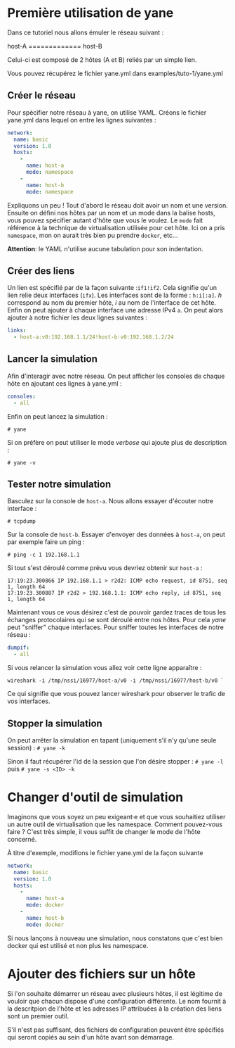 # Première utilisation de yane


Dans ce tutoriel nous allons émuler le réseau suivant :

host-A	=============	host-B


Celui-ci est composé de 2 hôtes (A et B) reliés par un simple lien.

Vous pouvez récupérez le fichier yane.yml dans examples/tuto-1/yane.yml


## Créer le réseau

Pour spécifier notre réseau à yane, on utilise YAML. Créons le fichier yane.yml dans lequel on entre les lignes suivantes :

```yaml
network:
  name: basic
  version: 1.0
  hosts:
    -
      name: host-a
      mode: namespace
    -  
      name: host-b
      mode: namespace
```

Expliquons un peu ! Tout d'abord le réseau doit avoir un nom et une version. Ensuite on défini nos hôtes par un nom et un mode dans la balise hosts, vous pouvez spécifier autant d'hôte que vous le voulez. Le `mode` fait référence à la technique de virtualisation utilisée pour cet hôte. Ici on a pris `namespace`, mon on aurait très bien pu prendre `docker`, etc...

**Attention**: le YAML n'utilise aucune tabulation pour son indentation.

## Créer des liens


Un lien est spécifié par de la façon suivante :`if1!if2`. Cela signifie qu'un lien relie deux interfaces (`ifx`). Les interfaces sont de la forme : `h:i[:a]`. *h* correspond au nom du premier hôte, *i* au nom de l'interface de cet hôte. Enfin on peut ajouter à chaque interface une adresse IPv4 `a`.
On peut alors ajouter à notre fichier les deux lignes suivantes :

```yaml
links:
  - host-a:v0:192.168.1.1/24!host-b:v0:192.168.1.2/24
```

## Lancer la simulation

Afin d'interagir avec notre réseau. On peut afficher les consoles de chaque hôte en ajoutant ces lignes à yane.yml :

```yaml
consoles:
  - all
```

Enfin on peut lancez la simulation :

`# yane`

Si on préfère on peut utiliser le mode _verbose_ qui ajoute plus de description :

`# yane -v`

## Tester notre simulation

Basculez sur la console de `host-a`. Nous allons essayer d'écouter notre interface :

	# tcpdump

Sur la console de `host-b`. Essayer d'envoyer des données à `host-a`, on peut par exemple faire un ping :

	# ping -c 1 192.168.1.1

Si tout s'est déroulé comme prévu vous devriez obtenir sur `host-a` :

	17:19:23.300866 IP 192.168.1.1 > r2d2: ICMP echo request, id 8751, seq 1, length 64
	17:19:23.300887 IP r2d2 > 192.168.1.1: ICMP echo reply, id 8751, seq 1, length 64


Maintenant vous ce vous désirez c'est de pouvoir gardez traces de tous les échanges protocolaires qui se sont déroulé entre nos hôtes.
Pour cela _yane_ peut "sniffer" chaque interfaces.
Pour sniffer toutes les interfaces de notre réseau :
```yaml
dumpif:
  - all
```
Si vous relancer la simulation vous allez voir cette ligne apparaître :

```
wireshark -i /tmp/nssi/16977/host-a/v0 -i /tmp/nssi/16977/host-b/v0 `
```
Ce qui signifie que vous pouvez lancer wireshark pour observer le trafic de vos interfaces.

## Stopper la simulation

On peut arrêter la simulation en tapant (uniquement s'il n'y qu'une seule session) : `# yane -k`

Sinon il faut récupérer l'id de la session que l'on désire stopper : `# yane -l` puis `# yane -s <ID> -k`


# Changer d'outil de simulation

   Imaginons que vous soyez un peu exigeant·e et que vous souhaitiez
utiliser un autre outil de virtualisation que les namespace. Comment
pouvez-vous faire  ? C'est très simple, il vous suffit de changer le
mode de l'hôte concerné.

   À titre d'exemple, modifions le fichier yane.yml de la façon
suivante

```yaml
network:
  name: basic
  version: 1.0
  hosts:
    -
      name: host-a
      mode: docker
    -  
      name: host-b
      mode: docker
```

   Si nous lançons à nouveau une simulation, nous constatons que c'est
bien docker qui est utilisé et non plus les namespace.
   
# Ajouter des fichiers sur un hôte

Si l'on souhaite démarrer un réseau avec plusieurs hôtes, il est
légitime de vouloir que chacun dispose d'une configuration
différente. Le nom fournit à la descritpion de l'hôte et les adresses
IP attribuées à la création des liens sont un premier outil.

   S'il n'est pas suffisant, des fichiers de configuration peuvent
être spécifiés qui seront copiés au sein d'un hôte avant son
démarrage.
